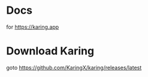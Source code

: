 # Docs
 for https://karing.app

# Download Karing
 goto https://github.com/KaringX/karing/releases/latest
